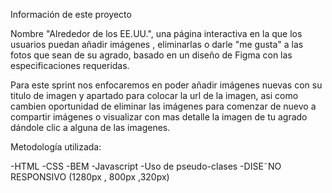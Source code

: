 Información de este proyecto

Nombre "Alrededor de los EE.UU.", una página interactiva en la que los usuarios puedan añadir imágenes , eliminarlas o darle "me gusta" a las fotos que sean de su agrado, basado en un diseño de Figma con las especificaciones requeridas.

Para este sprint nos enfocaremos en poder añadir imágenes nuevas con su titulo de imagen y apartado para colocar la url de la imagen, asi como cambien oportunidad de eliminar las imágenes para comenzar de nuevo a compartir imágenes o visualizar con mas detalle la imagen de tu agrado dándole clic a alguna de las imagenes.

Metodología utilizada:

-HTML
-CSS
-BEM
-Javascript
-Uso de pseudo-clases
-DISE˜NO RESPONSIVO (1280px , 800px ,320px)
